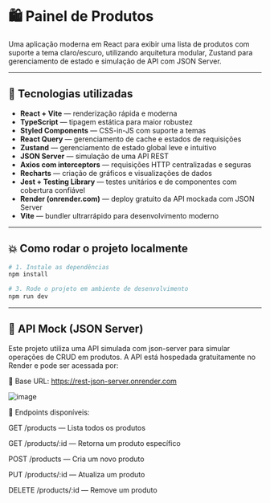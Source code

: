 # 🛍️ Painel de Produtos

Uma aplicação moderna em React para exibir uma lista de produtos com suporte a tema claro/escuro, utilizando arquitetura modular, Zustand para gerenciamento de estado e simulação de API com JSON Server.

---

## 🚀 Tecnologias utilizadas

- **React + Vite** — renderização rápida e moderna  
- **TypeScript** — tipagem estática para maior robustez  
- **Styled Components** — CSS-in-JS com suporte a temas  
- **React Query** — gerenciamento de cache e estados de requisições  
- **Zustand** — gerenciamento de estado global leve e intuitivo  
- **JSON Server** — simulação de uma API REST  
- **Axios com interceptors** — requisições HTTP centralizadas e seguras  
- **Recharts** — criação de gráficos e visualizações de dados  
- **Jest + Testing Library** — testes unitários e de componentes com cobertura confiável  
- **Render (onrender.com)** — deploy gratuito da API mockada com JSON Server  
- **Vite** — bundler ultrarrápido para desenvolvimento moderno

---

## :boom: Como rodar o projeto localmente

```bash
# 1. Instale as dependências
npm install

# 3. Rode o projeto em ambiente de desenvolvimento
npm run dev

```

---

## 🧪 API Mock (JSON Server)

Este projeto utiliza uma API simulada com json-server para simular operações de CRUD em produtos.
A API está hospedada gratuitamente no Render e pode ser acessada por:

🔗 Base URL: https://rest-json-server.onrender.com

![image](https://github.com/user-attachments/assets/2ab2f1ca-6068-4647-b2ec-562f3fd5a9a6)

🔹 Endpoints disponíveis:

GET /products — Lista todos os produtos

GET /products/:id — Retorna um produto específico

POST /products — Cria um novo produto

PUT /products/:id — Atualiza um produto

DELETE /products/:id — Remove um produto



